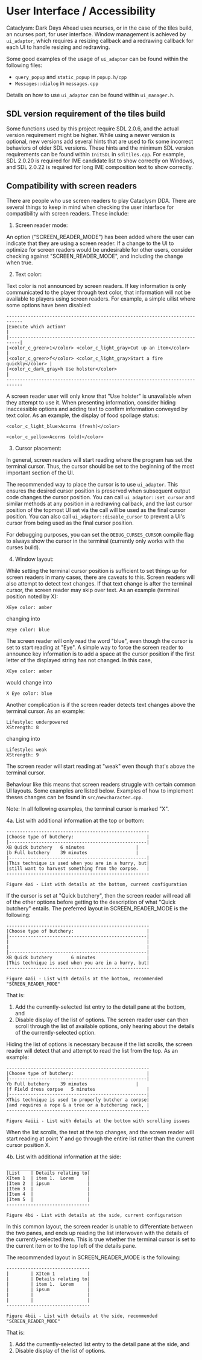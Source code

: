 # User Interface / Accessibility

Cataclysm: Dark Days Ahead uses ncurses, or in the case of the tiles build, an
ncurses port, for user interface. Window management is achieved by `ui_adaptor`,
which requires a resizing callback and a redrawing callback for each UI to handle
resizing and redrawing.

Some good examples of the usage of `ui_adaptor` can be found within the following
files:
- `query_popup` and `static_popup` in `popup.h/cpp`
- `Messages::dialog` in `messages.cpp`

Details on how to use `ui_adaptor` can be found within `ui_manager.h`.

## SDL version requirement of the tiles build 

Some functions used by this project require SDL 2.0.6, and the actual version
requirement might be higher. While using a newer version is optional, new versions add
several hints that are used to fix some incorrect behaviors of older SDL versions.
These hints and the minimum SDL version requirements can be found within `InitSDL`
in `sdltiles.cpp`. For example, SDL 2.0.20 is required for IME candidate list
to show correctly on Windows, and SDL 2.0.22 is required for long IME composition
text to show correctly.

## Compatibility with screen readers

There are people who use screen readers to play Cataclysm DDA.  There are several
things to keep in mind when checking the user interface for compatibility with
screen readers.  These include:

1. Screen reader mode:<br>

An option ("SCREEN_READER_MODE") has been added where the user can indicate that
they are using a screen reader.  If a change to the UI to optimize for screen
readers would be undesirable for other users, consider checking against
"SCREEN_READER_MODE", and including the change when true.

2. Text color:<br>

Text color is not announced by screen readers.  If key information is only
communicated to the player through text color, that information will not be
available to players using screen readers.  For example, a simple
uilist where some options have been disabled:

```
----------------------------------------------------------------------------
|Execute which action?                                                     |
|--------------------------------------------------------------------------|
|<color_c_green>1</color> <color_c_light_gray>Cut up an item</color>       |
|<color_c_green>f</color> <color_c_light_gray>Start a fire quickly</color> |
|<color_c_dark_gray>h Use holster</color>                                  |
----------------------------------------------------------------------------
```
A screen reader user will only know that "Use holster" is unavailable when they
attempt to use it.  When presenting information, consider hiding inaccessible
options and adding text to confirm information conveyed by text color.  As an
example, the display of food spoilage status:

```
<color_c_light_blue>Acorns (fresh)</color>
```
```
<color_c_yellow>Acorns (old)</color>
```

3. Cursor placement:<br>

In general, screen readers will start reading where the program has set the terminal
cursor.  Thus, the cursor should be set to the beginning of the most important
section of the UI.

The recommended way to place the cursor is to use `ui_adaptor`. This ensures the
desired cursor position is preserved when subsequent output code changes the
cursor position. You can call `ui_adaptor::set_cursor` and similar methods at any
position in a redrawing callback, and the last cursor position of the topmost UI
set via the call will be used as the final cursor position. You can also call
`ui_adaptor::disable_cursor` to prevent a UI's cursor from being used as the final
cursor position.

For debugging purposes, you can set the `DEBUG_CURSES_CURSOR` compile flag to
always show the cursor in the terminal (currently only works with the curses
build).

4. Window layout:<br>

While setting the terminal cursor position is sufficient to set things up for
screen readers in many cases, there are caveats to this.  Screen readers will also
attempt to detect text changes.  If that text change is after the terminal cursor,
the screen reader may skip over text.  As an example (terminal position noted
by X):

```
XEye color: amber
```
changing into
```
XEye color: blue
```
The screen reader will only read the word "blue", even though the cursor is
set to start reading at "Eye".  A simple way to force the screen reader to announce
key information is to add a space at the cursor position if the first letter of the
displayed string has not changed.  In this case,
```
XEye color: amber
```
would change into
```
X Eye color: blue
```

Another complication is if the screen reader detects text changes above the
terminal cursor.  As an example:

```
Lifestyle: underpowered
XStrength: 8
```
changing into
```
Lifestyle: weak
XStrength: 9
```
The screen reader will start reading at "weak" even though that's above the
terminal cursor.

Behaviour like this means that screen readers struggle with certain common UI
layouts.  Some examples are listed below.  Examples of how to implement theses
changes can be found in `src/newcharacter.cpp`.

Note: In all following examples, the terminal cursor is marked "X".

4a. List with additional information at the top or bottom:
```
-----------------------------------------------------
|Choose type of butchery:                           |
|---------------------------------------------------|
XB Quick butchery	6 minutes                   |
|b Full butchery	39 minutes                  |
|---------------------------------------------------|
|This technique is used when you are in a hurry, but|
|still want to harvest something from the corpse.   |
-----------------------------------------------------
```
`Figure 4ai - List with details at the bottom, current configuration`

If the cursor is set at "Quick butchery", then the screen reader will read all of the
other options before getting to the description of what "Quick butchery" entails.  The
preferred layout in SCREEN_READER_MODE is the following:

```
-----------------------------------------------------
|Choose type of butchery:                           |
|---------------------------------------------------|
|                                                   |
|                                                   |
|---------------------------------------------------|
XB Quick butchery       6 minutes                   |
|This technique is used when you are in a hurry, but|
-----------------------------------------------------
```
`Figure 4aii - List with details at the bottom, recommended "SCREEN_READER_MODE"`

That is:
1. Add the currently-selected list entry to the detail pane at the bottom, and
2. Disable display of the list of options.
The screen reader user can then scroll through the list of available options, only
hearing about the details of the currently-selected option.

Hiding the list of options is necessary because if the list scrolls, the screen reader
will detect that and attempt to read the list from the top.  As an example:
```
-----------------------------------------------------
|Choose type of butchery:                           |
|---------------------------------------------------|
Yb Full butchery	39 minutes                  |
|f Field dress corpse	5 minutes                   |
|---------------------------------------------------|
XThis technique is used to properly butcher a corpse|
|and requires a rope & a tree or a butchering rack, |
-----------------------------------------------------
```
`Figure 4aiii - List with details at the bottom with scrolling issues`

When the list scrolls, the text at the top changes, and the screen reader will
start reading at point Y and go through the entire list rather than the current
cursor position X.

4b. List with additional information at the side:
```
_______________________________
|List    | Details relating to|
XItem 1  | item 1.  Lorem     |
|Item 2  | ipsum              |
|Item 3  |                    |
|Item 4  |                    |
|Item 5  |                    |
-------------------------------
```
`Figure 4bi - List with details at the side, current configuration`

In this common layout, the screen reader is unable to differentiate between the two
panes, and ends up reading the list interwoven with the details of the currently-selected
item.  This is true whether the terminal cursor is set to the current item or to the top
left of the details pane.

The recommended layout in SCREEN_READER_MODE is the following:
```
-------------------------------
|        | XItem 1            |
|        | Details relating to|
|        | item 1.  Lorem     |
|        | ipsum              |
|        |                    |
|        |                    |
-------------------------------
```
`Figure 4bii - List with details at the side, recommended "SCREEN_READER_MODE"`

That is:
1. Add the currently-selected list entry to the detail pane at the side, and
2. Disable display of the list of options.
